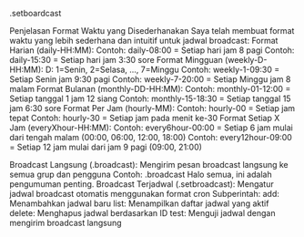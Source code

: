 .setboardcast



Penjelasan Format Waktu yang Disederhanakan
Saya telah membuat format waktu yang lebih sederhana dan intuitif untuk jadwal broadcast:
Format Harian (daily-HH:MM):
Contoh: daily-08:00 = Setiap hari jam 8 pagi
Contoh: daily-15:30 = Setiap hari jam 3:30 sore
Format Mingguan (weekly-D-HH:MM):
D: 1=Senin, 2=Selasa, ..., 7=Minggu
Contoh: weekly-1-09:30 = Setiap Senin jam 9:30 pagi
Contoh: weekly-7-20:00 = Setiap Minggu jam 8 malam
Format Bulanan (monthly-DD-HH:MM):
Contoh: monthly-01-12:00 = Setiap tanggal 1 jam 12 siang
Contoh: monthly-15-18:30 = Setiap tanggal 15 jam 6:30 sore
Format Per Jam (hourly-MM):
Contoh: hourly-00 = Setiap jam tepat
Contoh: hourly-30 = Setiap jam pada menit ke-30
Format Setiap X Jam (everyXhour-HH:MM):
Contoh: every6hour-00:00 = Setiap 6 jam mulai dari tengah malam (00:00, 06:00, 12:00, 18:00)
Contoh: every12hour-09:00 = Setiap 12 jam mulai dari jam 9 pagi (09:00, 21:00)



Broadcast Langsung (.broadcast):
Mengirim pesan broadcast langsung ke semua grup dan pengguna
Contoh: .broadcast Halo semua, ini adalah pengumuman penting.
Broadcast Terjadwal (.setbroadcast):
Mengatur jadwal broadcast otomatis menggunakan format cron
Subperintah:
add: Menambahkan jadwal baru
list: Menampilkan daftar jadwal yang aktif
delete: Menghapus jadwal berdasarkan ID
test: Menguji jadwal dengan mengirim broadcast langsung
